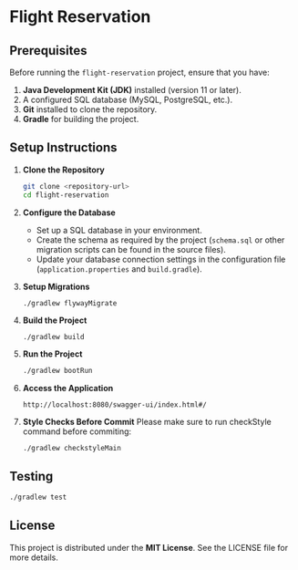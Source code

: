 # Flight Reservation

## Prerequisites

Before running the `flight-reservation` project, ensure that you have:

1. **Java Development Kit (JDK)** installed (version 11 or later).
2. A configured SQL database (MySQL, PostgreSQL, etc.).
3. **Git** installed to clone the repository.
4. **Gradle** for building the project.

## Setup Instructions
1. **Clone the Repository**
   ```bash
   git clone <repository-url>
   cd flight-reservation
   ```

2. **Configure the Database**
    - Set up a SQL database in your environment.
    - Create the schema as required by the project (`schema.sql` or other migration scripts can be found in the source
      files).
    - Update your database connection settings in the configuration file 
      (`application.properties` and `build.gradle`).
3. **Setup Migrations**
    ```
   ./gradlew flywayMigrate
   ```
4. **Build the Project**
   ```bash
   ./gradlew build
   ```

5. **Run the Project**
    ```bash
    ./gradlew bootRun
   ```

6. **Access the Application**
   ```text
   http://localhost:8080/swagger-ui/index.html#/
   ```
7. **Style Checks Before Commit**
    Please make sure to run checkStyle command before commiting:
    ```
   ./gradlew checkstyleMain 
   ```
## Testing

```bash
./gradlew test
```

## License

This project is distributed under the **MIT License**. See the LICENSE file for more details.
